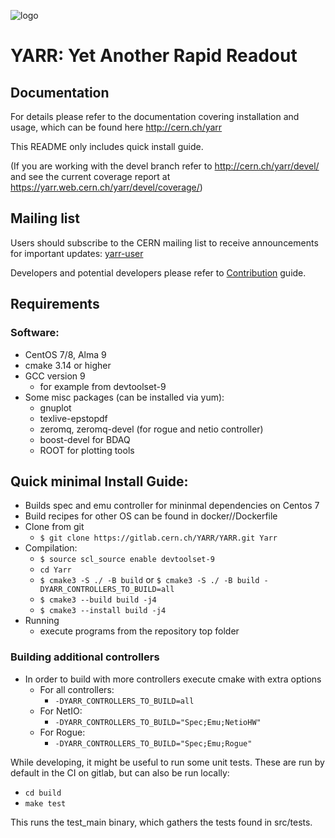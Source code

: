 ![logo](docs/images/logo_blue_inv.png)

# YARR: Yet Another Rapid Readout

## Documentation

For details please refer to the documentation covering installation and usage, which can be found here http://cern.ch/yarr

This README only includes quick install guide.

(If you are working with the devel branch refer to http://cern.ch/yarr/devel/ and see the current coverage report at https://yarr.web.cern.ch/yarr/devel/coverage/)

## Mailing list

Users should subscribe to the CERN mailing list to receive announcements for important updates: [yarr-user](https://e-groups.cern.ch/e-groups/EgroupsSubscription.do?egroupName=yarr-users)

Developers and potential developers please refer to [Contribution](CONTRIBUTING.md) guide.

## Requirements

### Software:

- CentOS 7/8, Alma 9
- cmake 3.14 or higher
- GCC version 9
    - for example from devtoolset-9
- Some misc packages (can be installed via yum):
    - gnuplot
    - texlive-epstopdf
    - zeromq, zeromq-devel (for rogue and netio controller)
    - boost-devel for BDAQ
    - ROOT for plotting tools

## Quick minimal Install Guide:

- Builds spec and emu controller for mininmal dependencies on Centos 7
- Build recipes for other OS can be found in docker/<OS>/Dockerfile
- Clone from git
	- ``$ git clone https://gitlab.cern.ch/YARR/YARR.git Yarr``
- Compilation:
    - ``$ source scl_source enable devtoolset-9``
    - ``cd Yarr``
    - ``$ cmake3 -S ./ -B build`` or ``$ cmake3 -S ./ -B build -DYARR_CONTROLLERS_TO_BUILD=all``
    - ``$ cmake3 --build build -j4``
    - ``$ cmake3 --install build -j4``
- Running
    - execute programs from the repository top folder

### Building additional controllers

- In order to build with more controllers execute cmake with extra options
    - For all controllers:
        - ``-DYARR_CONTROLLERS_TO_BUILD=all``
    - For NetIO:
        - ``-DYARR_CONTROLLERS_TO_BUILD="Spec;Emu;NetioHW"``
    - For Rogue:
        - ``-DYARR_CONTROLLERS_TO_BUILD="Spec;Emu;Rogue"``

While developing, it might be useful to run some unit tests. These are run
by default in the CI on gitlab, but can also be run locally:

- ``cd build``
- ``make test``

This runs the test_main binary, which gathers the tests found in src/tests.
